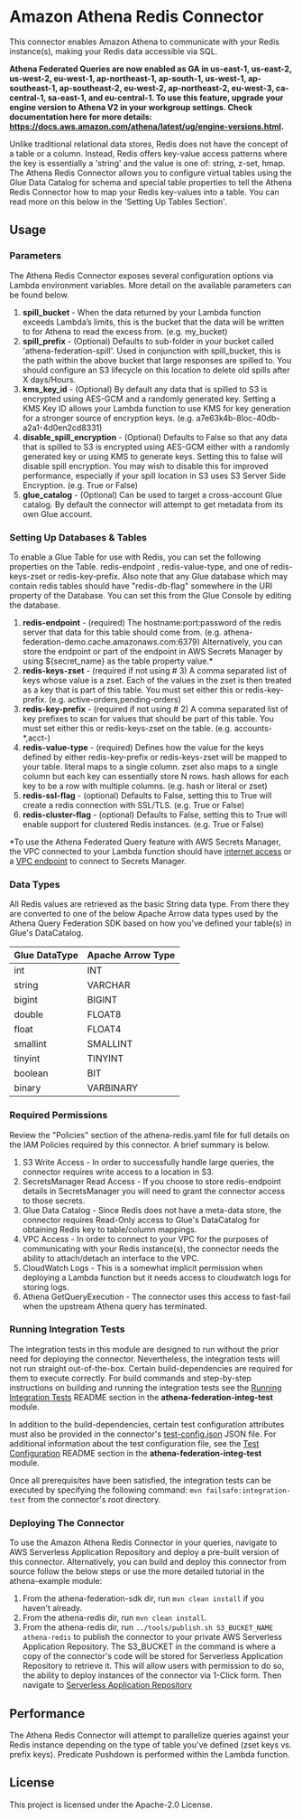 # Amazon Athena Redis Connector

This connector enables Amazon Athena to communicate with your Redis instance(s), making your Redis data accessible via SQL. 

**Athena Federated Queries are now enabled as GA in us-east-1, us-east-2, us-west-2, eu-west-1, ap-northeast-1, ap-south-1, us-west-1, ap-southeast-1, ap-southeast-2, eu-west-2, ap-northeast-2, eu-west-3, ca-central-1, sa-east-1, and eu-central-1. To use this feature, upgrade your engine version to Athena V2 in your workgroup settings. Check documentation here for more details: https://docs.aws.amazon.com/athena/latest/ug/engine-versions.html.**

Unlike traditional relational data stores, Redis does not have the concept of a table or a column. Instead, Redis offers key-value access patterns where the key is essentially a 'string' and the value is one of: string, z-set, hmap. The Athena Redis Connector allows you to configure virtual tables using the Glue Data Catalog for schema and special table properties to tell the Athena Redis Connector how to map your Redis key-values into a table. You can read more on this below in the 'Setting Up Tables Section'.


## Usage

### Parameters

The Athena Redis Connector exposes several configuration options via Lambda environment variables. More detail on the available parameters can be found below.

1. **spill_bucket** - When the data returned by your Lambda function exceeds Lambda’s limits, this is the bucket that the data will be written to for Athena to read the excess from. (e.g. my_bucket)
2. **spill_prefix** - (Optional) Defaults to sub-folder in your bucket called 'athena-federation-spill'. Used in conjunction with spill_bucket, this is the path within the above bucket that large responses are spilled to. You should configure an S3 lifecycle on this location to delete old spills after X days/Hours.
3. **kms_key_id** - (Optional) By default any data that is spilled to S3 is encrypted using AES-GCM and a randomly generated key. Setting a KMS Key ID allows your Lambda function to use KMS for key generation for a stronger source of encryption keys. (e.g. a7e63k4b-8loc-40db-a2a1-4d0en2cd8331)
4. **disable_spill_encryption** - (Optional) Defaults to False so that any data that is spilled to S3 is encrypted using AES-GCM either with a randomly generated key or using KMS to generate keys. Setting this to false will disable spill encryption. You may wish to disable this for improved performance, especially if your spill location in S3 uses S3 Server Side Encryption. (e.g. True or False)
5. **glue_catalog** - (Optional) Can be used to target a cross-account Glue catalog. By default the connector will attempt to get metadata from its own Glue account.

### Setting Up Databases & Tables

To enable a Glue Table for use with Redis, you can set the following properties on the Table. redis-endpoint , redis-value-type, and one of redis-keys-zset or redis-key-prefix. Also note that any Glue database which may contain redis tables should have "redis-db-flag" somewhere in the URI property of the Database. You can set this from the Glue Console by editing the database.

1. **redis-endpoint** - (required) The hostname:port:password of the redis server that data for this table should come from. (e.g. athena-federation-demo.cache.amazonaws.com:6379) Alternatively, you can store the endpoint or part of the endpoint in AWS Secrets Manager by using ${secret_name} as the table property value.*
2. **redis-keys-zset** - (required if not using # 3) A comma separated list of keys whose value is a zset. Each of the values in the zset is then treated as a key that is part of this table. You must set either this or redis-key-prefix. (e.g. active-orders,pending-orders)
3. **redis-key-prefix** - (required if not using # 2)  A comma separated list of key prefixes to scan for values that should be part of this table. You must set either this or redis-keys-zset on the table. (e.g. accounts-*,acct-)
4. **redis-value-type** - (required) Defines how the value for the keys defined by either redis-key-prefix or redis-keys-zset will be mapped to your table. literal maps to a single column. zset also maps to a single column but each key can essentially store N rows. hash allows for each key to be a row with multiple columns. (e.g. hash or literal or zset)
5. **redis-ssl-flag** - (optional) Defaults to False, setting this to True will create a redis connection with SSL/TLS. (e.g. True or False)
6. **redis-cluster-flag** - (optional) Defaults to False, setting this to True will enable support for clustered Redis instances. (e.g. True or False)

*To use the Athena Federated Query feature with AWS Secrets Manager, the VPC connected to your Lambda function should have [internet access](https://aws.amazon.com/premiumsupport/knowledge-center/internet-access-lambda-function/) or a [VPC endpoint](https://docs.aws.amazon.com/secretsmanager/latest/userguide/vpc-endpoint-overview.html#vpc-endpoint-create) to connect to Secrets Manager.

### Data Types

All Redis values are retrieved as the basic String data type. From there they are converted to one of the below Apache Arrow data types used by the Athena Query Federation SDK based on how you've defined your table(s) in Glue's DataCatalog.

|Glue DataType|Apache Arrow Type|
|-------------|-----------------|
|int|INT|
|string|VARCHAR|
|bigint|BIGINT|
|double|FLOAT8|
|float|FLOAT4|
|smallint|SMALLINT|
|tinyint|TINYINT|
|boolean|BIT|
|binary|VARBINARY|

### Required Permissions

Review the "Policies" section of the athena-redis.yaml file for full details on the IAM Policies required by this connector. A brief summary is below.

1. S3 Write Access - In order to successfully handle large queries, the connector requires write access to a location in S3. 
2. SecretsManager Read Access - If you choose to store redis-endpoint details in SecretsManager you will need to grant the connector access to those secrets.
3. Glue Data Catalog - Since Redis does not have a meta-data store, the connector requires Read-Only access to Glue's DataCatalog for obtaining Redis key to table/column mappings. 
4. VPC Access - In order to connect to your VPC for the purposes of communicating with your Redis instance(s), the connector needs the ability to attach/detach an interface to the VPC.
5. CloudWatch Logs - This is a somewhat implicit permission when deploying a Lambda function but it needs access to cloudwatch logs for storing logs.
1. Athena GetQueryExecution - The connector uses this access to fast-fail when the upstream Athena query has terminated.

### Running Integration Tests

The integration tests in this module are designed to run without the prior need for deploying the connector. Nevertheless,
the integration tests will not run straight out-of-the-box. Certain build-dependencies are required for them to execute correctly.
For build commands and step-by-step instructions on building and running the integration tests see the
[Running Integration Tests](https://github.com/awslabs/aws-athena-query-federation/blob/master/athena-federation-integ-test/README.md#running-integration-tests) README section in the **athena-federation-integ-test** module.

In addition to the build-dependencies, certain test configuration attributes must also be provided in the connector's [test-config.json](./etc/test-config.json) JSON file.
For additional information about the test configuration file, see the [Test Configuration](https://github.com/awslabs/aws-athena-query-federation/blob/master/athena-federation-integ-test/README.md#test-configuration) README section in the **athena-federation-integ-test** module.

Once all prerequisites have been satisfied, the integration tests can be executed by specifying the following command: `mvn failsafe:integration-test` from the connector's root directory.

### Deploying The Connector

To use the Amazon Athena Redis Connector in your queries, navigate to AWS Serverless Application Repository and deploy a pre-built version of this connector. Alternatively, you can build and deploy this connector from source follow the below steps or use the more detailed tutorial in the athena-example module:

1. From the athena-federation-sdk dir, run `mvn clean install` if you haven't already.
2. From the athena-redis dir, run `mvn clean install`.
3. From the athena-redis dir, run  `../tools/publish.sh S3_BUCKET_NAME athena-redis` to publish the connector to your private AWS Serverless Application Repository. The S3_BUCKET in the command is where a copy of the connector's code will be stored for Serverless Application Repository to retrieve it. This will allow users with permission to do so, the ability to deploy instances of the connector via 1-Click form. Then navigate to [Serverless Application Repository](https://aws.amazon.com/serverless/serverlessrepo)

## Performance

The Athena Redis Connector will attempt to parallelize queries against your Redis instance depending on the type of table you've defined (zset keys vs. prefix keys). Predicate Pushdown is performed within the Lambda function.

## License

This project is licensed under the Apache-2.0 License.
